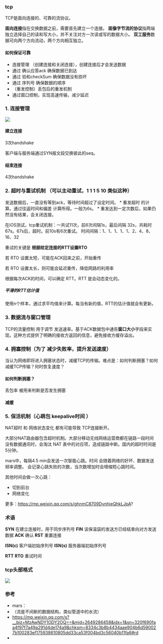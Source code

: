 ### tcp

TCP是面向连接的、可靠的流协议。

**面向连接**指在交换数据之前，需要首先建立一个连接。
**面像字节流的协议**指两端独立选择自己的读和写大小，并不关注对方一次读或写的数据大小。
**双工服务**数据可向两个方向流动，两个方向相互独立。

#### 如何保证可靠

* 连接管理 （创建连接和关闭连接），创建连接后才会发送数据
* 通过 确认应答ack 确保数据已到达
* 通过 验和checkSum 确保数据没有损坏
* 通过 序列号 确保数据的顺序
* （重发控制）丢包后的重发机制
* 通过窗口控制，实现高速传输，减少延迟

### 1. 连接管理

![](http://pc5ouzvhg.bkt.clouddn.com/WechatIMG246.jpeg)

#### 建立连接 

3次handshake

客户端与服务端通过SYN报文段交换彼此的seq。

#### 结束连接

4次handshake

### 2. 超时与重试机制  （可以主动重试，1 1 1 5 10 类似这种）

发送数据后，一直没有等到ack，等待时间超过了设定时间。
    * 重发超时 的计算。通过往返时间和偏差 计算所得。一般为6s。
    * 重发达到一定次数后，如果仍然没有结果，会关闭连接。

在iOS测试，tcp重试机制：一共试11次，前6次间隔1s，最后间隔 32s，共耗时67s。67s后，超时。前10s有6次重试。
时间间隔：1、1、1、1、1、2、4、8、16、32

重试的关键是 **根据给定连接的RTT设置RTO**

若 RTO 设置太短，可能在ACK回来之前，开始重传

若 RTO 设置太长，则可能会延迟重传，降低网路的利用率

根据每次ACK的时间，可以确定 RTT。RTT 是会动态变化的。

##### 平滑的RTT估计值
使用n个样本，通过求平均值来计算。每当有新的值，RTT的估计值就会有更新。

### 3. 数据流与窗口管理

TCP的流量控制 用于调节 发送速率。基于ACK数据包中通告**窗口大小**字段来实现。这种方式提供了明确的接收方返回的信息，避免接收方缓存溢出。


### 4. 拥塞控制（为了 减少失败率，提升发送速度）

当认为网络即将进入拥塞状态时，减缓TCP的传输。难点是：如何判断拥塞？如何减缓TCP传输？何时恢复速度？

#### 如何判断拥塞？

丢包率 被用来判断是否发生拥塞

#### 减缓


### 5. 保活机制（心跳包  keepalive时间 ）

NAT超时 和 网络状态变化 都有可能导致 TCP连接断开。

大部分NAT路由器包含超时机制。大部分移动无线网络运营商都在链路一段时间没有数据通讯时，会淘汰 NAT 表中的对应项，造成链路中断。国内的超时时间是 5分钟。

mars中，每隔4.5 min会发送一次智能心跳。时间 会随着网络的好坏、数据发送频率调整。
会记录心跳失败的次数，当次数增加时会增缩短心跳时间。

其他时间会做一次心跳：
- 切到前台
- 网络变化

更多：https://mp.weixin.qq.com/s/ghnmC8709DvnhieQhkLJpA?

### 术语

**SYN** 在建立连接时，用于同步序列号
**FIN** 该保温袋的发送方已经结束向对方发送数据
**ACK** 确认
**RST** 重置连接

**ISN(c)** 客户端初始序列号
**ISN(s)** 服务器端初始序列号

**RTT** 
**RTO** 重试时间

### tcp头部格式

![](http://pc5ouzvhg.bkt.clouddn.com/WechatIMG245.jpeg)

### 参考
- mars：
- （流是不间断的数据结构，类似管道中的水流）
- https://mp.weixin.qq.com/s?__biz=MzAwNDY1ODY2OQ==&mid=2649286458&idx=1&sn=320f690faa4f97f7a49a291d4de174a9&chksm=8334c3b8b4434aae904b6d590027b100283ef175938610805dd33ca53f004bd3c56040b11fa6#rd
- 